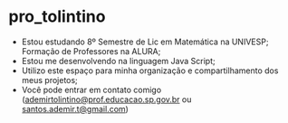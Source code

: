 # pro_tolintino
- Estou estudando 8º Semestre de Lic em Matemática na UNIVESP; Formação de Professores na ALURA;
- Estou me desenvolvendo na linguagem Java Script;
- Utilizo este espaço para minha organização e compartilhamento dos meus projetos;
- Você pode entrar em contato comigo (ademirtolintino@prof.educacao.sp.gov.br ou santos.ademir.t@gmail.com)
